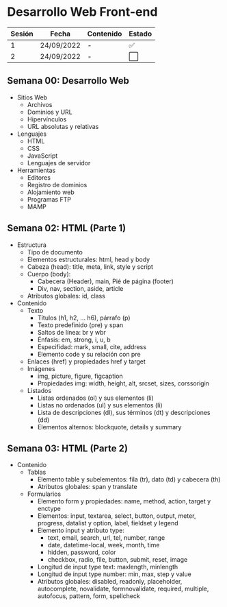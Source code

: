 # Desarrollo Web Front-end

| Sesión   | Fecha       | Contenido | Estado               |
|----------|-------------|-----------|----------------------|
| 1        | 24/09/2022  | -         | :white_check_mark:   |
| 2        | 24/09/2022  | -         | :white_large_square: |

## Semana 00: Desarrollo Web

- Sitios Web
  - Archivos
  - Dominios y URL
  - Hipervínculos
  - URL absolutas y relativas
- Lenguajes
  - HTML
  - CSS
  - JavaScript
  - Lenguajes de servidor
- Herramientas
  - Editores
  - Registro de dominios
  - Alojamiento web
  - Programas FTP
  - MAMP

## Semana 02: HTML (Parte 1)

- Estructura
  - Tipo de documento
  - Elementos estructurales: html, head y body
  - Cabeza (head): title, meta, link, style y script
  - Cuerpo (body):
    - Cabecera (Header), main, Pié de página (footer)
    - Div, nav, section, aside, article
  - Atributos globales: id, class
- Contenido
  - Texto
    - Títulos (h1, h2, ... h6), párrafo (p)
    - Texto predefinido (pre) y span
    - Saltos de línea: br y wbr
    - Énfasis: em, strong, i, u, b
    - Especifidad: mark, small, cite, address
    - Elemento code y su relación con pre
  - Enlaces (href) y propiedades href y target
  - Imágenes
    - img, picture, figure, figcaption
    - Propiedades img: width, height, alt, srcset, sizes, corssorigin
  - Listados
    - Listas ordenados (ol) y sus elementos (li)
    - Listas no ordenados (ul) y sus elementos (li)
    - Lista de descripciones (dl), sus términos (dt) y descripciones (dd)
    - Elementos alternos: blockquote, details y summary

## Semana 03: HTML (Parte 2)

- Contenido
  - Tablas
    - Elemento table y subelementos: fila (tr), dato (td) y cabecera (th)
    - Atributos globales: span y translate
  - Formularios
    - Elemento form y propiedades: name, method, action, target y enctype
    - Elementos: input, textarea, select, button, output, meter, progress, datalist y option, label, fieldset y legend
    - Elemento input y atributo type:
      - text, email, search, url, tel, number, range
      - date, datetime-local, week, month, time
      - hidden, password, color
      - checkbox, radio, file, button, submit, reset, image
    - Longitud de input type text: maxlength, minlength
    - Longitud de input type number: min, max, step y value
    - Atributos globales: disabled, readonly, placeholder, autocomplete, novalidate, formnovalidate, required, multiple, autofocus, pattern, form, spellcheck

